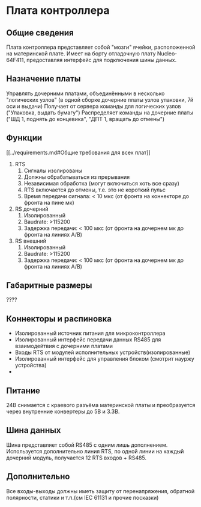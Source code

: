 # Плата контроллера

## Общие сведения
Плата контроллера представляет собой "мозги" ячейки, расположенной на материнской плате. Имеет на борту отладочную плату Nucleo-64F411, предоставляя интерфейс для подключения шины данных.

## Назначение платы
Управлять дочерними платами, объединёнными в несколько "логических узлов" (в
одной сборке дочерние платы узлов упаковки, 7й оси и выдачи)
Получает от сервера команды для логических узлов ("Упаковка, выдать бумагу")
Распределяет команды на дочерние платы ("ШД 1, поднять до концевика", "ДПТ 1, вращать до отмены")

## Функции
[[../requirements.md#Общие требования для всех плат]]

1. RTS
   1. Сигналы изолированы
   2. Должны обрабатываться из прерывания
   3. Независимая обработка (могут включиться хоть все сразу)
   4. RTS включается до отмены, т.е. это не короткий пульс
   5. Время передачи сигнала: \< 10 мкс
      (от фронта на коннекторе до фронта на пине мк)
2. RS дочерний
   1. Изолированный
   2. Baudrate: \>115200
   3. Задержка передачи: \< 100 мкс
      (от фронта на дочернем мк до фронта на линиях A/B)
3. RS внешний
   1. Изолированный
   2. Baudrate: \>115200
   3. Задержка передачи: \< 100 мкс
      (от фронта на дочернем мк до фронта на линиях A/B)

## Габаритные размеры
????

## Коннекторы и распиновка
- Изолированный источник питания для микроконтроллера
- Изолированный интерфейс передачи данных RS485 для взаимодейтвия с дочерними платами
- Входы RTS от модулей исполнительных устройств(изолированные)
- Изолированный интерфейс для управления блоком (смотрит науржу устройства)
- 
## Питание
24В снимается с краевого разъёма материнской платы и преобразуется через внутренние конвертеры до 5В и 3.3В.

## Шина данных
Шина представляет собой RS485 с одним лишь дополнением. Используется дополнительно линия RTS, по одной линии на каждый дочерний модуль, получается 12 RTS входов + RS485.

## Дополнительно
Все входы-выходы должны иметь защиту от перенапряжения, обратной полярности, статики и т.п.(см IEC 61131 и прочие посказки)
